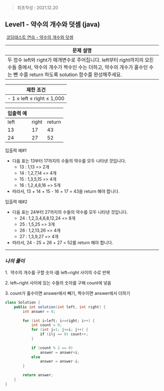 > 최초작성 : 2021.12.20

## ******Level1 - 약수의 개수와 덧셈**** (java)**

 [코딩테스트 연습 - 약수의 개수와 덧셈](https://programmers.co.kr/learn/courses/30/lessons/77884?language=java)

| **문제 설명** |
| --- |
| 두 정수 left와 right가 매개변수로 주어집니다. left부터 right까지의 모든 수들 중에서, 약수의 개수가 짝수인 수는 더하고, 약수의 개수가 홀수인 수는 뺀 수를 return 하도록 solution 함수를 완성해주세요. |

| **제한 조건** |
| --- |
|   -   1 ≤ left ≤ right ≤ 1,000   |

| **​입출력 예**    |  |  |
| --- | --- | --- |
| left | right | return |
| 13 | 17 | 43 |
| 24 | 27 | 52 |

입출력 예#1
-   다음 표는 13부터 17까지의 수들의 약수를 모두 나타낸 것입니다.
    - 13 : 1,13 => 2개
    - 14 : 1,2,7,14 => 4개
    - 15 : 1,3,5,15 => 4개
    - 16 : 1,2,4,8,16 => 5개
-   따라서, 13 + 14 + 15 - 16 + 17 = 43을 return 해야 합니다.

입출력 예#2
-   다음 표는 24부터 27까지의 수들의 약수를 모두 나타낸 것입니다.
    - 24 : 1,2,3,4,6,8,12,24 => 8개
    - 25 : 1,5,25 => 3개
    - 26 : 1,2,13,26 => 4개
    - 27 : 1,3,9,27 => 4개
-   따라서, 24 - 25 + 26 + 27 = 52를 return 해야 합니다.

---

### _**나의 풀이**_

1.  약수의 개수를 구할 숫자 i를 left~right 사이의 수로 반복

2\. left~right 사이에 있는 수들의 숫자를 구해 count에 넣음

3\. count가 홀수이면 answer에서 빼기, 짝수이면 answer에서 더하기

```java
class Solution {
    public int solution(int left, int right) {
        int answer = 0;
        
        for (int i=left; i<=right; i++) {
            int count = 0;
            for (int j=1; j<=i; j++) {
                if (i%j == 0) count++;
            }
            
            if (count % 2 == 0)
                answer = answer+i;
            else
                answer = answer-i;
        }
        
        return answer;
    }
}
```